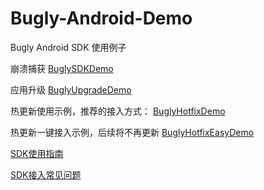 # Bugly-Android-Demo
Bugly Android SDK 使用例子

崩溃捕获 [BuglySDKDemo](https://github.com/BuglyDevTeam/Bugly-Android-Demo/tree/master/BuglySDKDemo)

应用升级 [BuglyUpgradeDemo](https://github.com/BuglyDevTeam/Bugly-Android-Demo/tree/master/BuglyUpgradeDemo)

热更新使用示例，推荐的接入方式： [BuglyHotfixDemo](https://github.com/BuglyDevTeam/Bugly-Android-Demo/tree/master/BuglyHotfixDemo)

热更新一键接入示例，后续将不再更新 [BuglyHotfixEasyDemo](https://github.com/BuglyDevTeam/Bugly-Android-Demo/tree/master/BuglyHotfixEasyDemo)

[SDK使用指南](https://bugly.qq.com/docs/)

[SDK接入常见问题](https://github.com/BuglyDevTeam/Bugly-Android-Demo/wiki)
